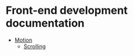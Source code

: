 # Front-end development documentation

- [Motion](motion/README.md)
  - [Scrolling](motion/scrolling/README.md)
